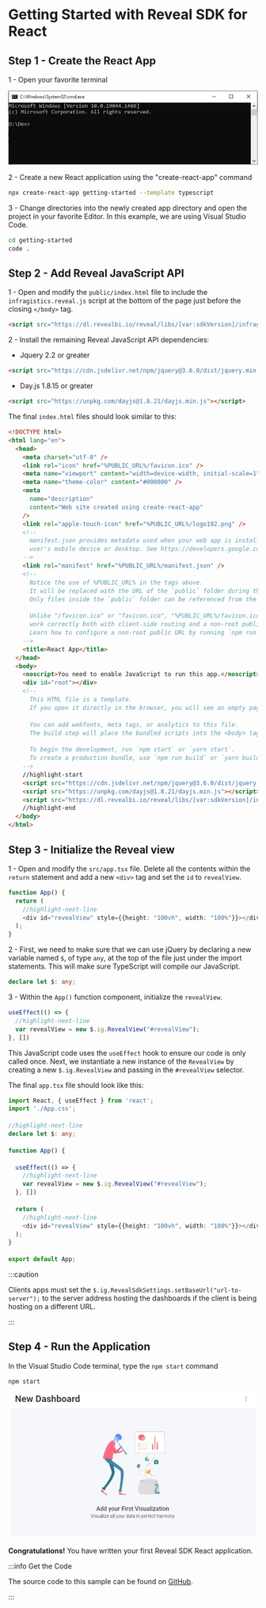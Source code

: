 # Getting Started with Reveal SDK for React

## Step 1 - Create the React App

1 - Open your favorite terminal

![](images/getting-started-angular-terminal.jpg)

2 - Create a new React application using the "create-react-app" command

```bash
npx create-react-app getting-started --template typescript
```

3 - Change directories into the newly created app directory and open the project in your favorite Editor. In this example, we are using Visual Studio Code.

```bash
cd getting-started
code .
```

## Step 2 - Add Reveal JavaScript API

1 - Open and modify the `public/index.html` file  to include the `infragistics.reveal.js` script at the bottom of the page just before the closing `</body>` tag.

```html
<script src="https://dl.revealbi.io/reveal/libs/[var:sdkVersion]/infragistics.reveal.js"></script>
```

2 - Install the remaining Reveal JavaScript API dependencies:

- Jquery 2.2 or greater

```html
<script src="https://cdn.jsdelivr.net/npm/jquery@3.6.0/dist/jquery.min.js"></script>
```

- Day.js 1.8.15 or greater

```html
<script src="https://unpkg.com/dayjs@1.8.21/dayjs.min.js"></script>
```

The final `index.html` files should look similar to this:

```html title="index.html"
<!DOCTYPE html>
<html lang="en">
  <head>
    <meta charset="utf-8" />
    <link rel="icon" href="%PUBLIC_URL%/favicon.ico" />
    <meta name="viewport" content="width=device-width, initial-scale=1" />
    <meta name="theme-color" content="#000000" />
    <meta
      name="description"
      content="Web site created using create-react-app"
    />
    <link rel="apple-touch-icon" href="%PUBLIC_URL%/logo192.png" />
    <!--
      manifest.json provides metadata used when your web app is installed on a
      user's mobile device or desktop. See https://developers.google.com/web/fundamentals/web-app-manifest/
    -->
    <link rel="manifest" href="%PUBLIC_URL%/manifest.json" />
    <!--
      Notice the use of %PUBLIC_URL% in the tags above.
      It will be replaced with the URL of the `public` folder during the build.
      Only files inside the `public` folder can be referenced from the HTML.

      Unlike "/favicon.ico" or "favicon.ico", "%PUBLIC_URL%/favicon.ico" will
      work correctly both with client-side routing and a non-root public URL.
      Learn how to configure a non-root public URL by running `npm run build`.
    -->
    <title>React App</title>
  </head>
  <body>
    <noscript>You need to enable JavaScript to run this app.</noscript>
    <div id="root"></div>
    <!--
      This HTML file is a template.
      If you open it directly in the browser, you will see an empty page.

      You can add webfonts, meta tags, or analytics to this file.
      The build step will place the bundled scripts into the <body> tag.

      To begin the development, run `npm start` or `yarn start`.
      To create a production bundle, use `npm run build` or `yarn build`.
    -->
    //highlight-start
    <script src="https://cdn.jsdelivr.net/npm/jquery@3.6.0/dist/jquery.min.js"></script>
    <script src="https://unpkg.com/dayjs@1.8.21/dayjs.min.js"></script>
    <script src="https://dl.revealbi.io/reveal/libs/[var:sdkVersion]/infragistics.reveal.js"></script>
    //highlight-end
  </body>
</html>
```

## Step 3 - Initialize the Reveal view

1 - Open and modify the `src/app.tsx` file. Delete all the contents within the `return` statement and add a new `<div>` tag and set the `id` to `revealView`.

```ts title="src/app.tsx"
function App() {
  return (
    //highlight-next-line
    <div id="revealView" style={{height: "100vh", width: "100%"}}></div>
  );
}
```

2 - First, we need to make sure that we can use jQuery by declaring a new variable named `$`, of type `any`, at the top of the file just under the import statements. This will make sure TypeScript will compile our JavaScript.

```ts
declare let $: any;
```

3 - Within the `App()` function component, initialize the `revealView`.

```ts
useEffect(() => {
  //highlight-next-line
  var revealView = new $.ig.RevealView("#revealView");
}, [])
```

This JavaScript code uses the `useEffect` hook to ensure our code is only called once. Next, we instantiate a new instance of the `RevealView` by creating a new `$.ig.RevealView` and passing in the `#revealView` selector.

The final `app.tsx` file should look like this:

```ts title="src/app.tsx"
import React, { useEffect } from 'react';
import './App.css';

//highlight-next-line
declare let $: any;

function App() {
  
  useEffect(() => {
    //highlight-next-line
    var revealView = new $.ig.RevealView("#revealView");
  }, [])

  return (
    //highlight-next-line
    <div id="revealView" style={{height: "100vh", width: "100%"}}></div>
  );
}

export default App;
```

:::caution

Clients apps must set the `$.ig.RevealSdkSettings.setBaseUrl("url-to-server");` to the server address hosting the dashboards if the client is being hosting on a different URL.

:::

## Step 4 - Run the Application

In the Visual Studio Code terminal, type the `npm start` command

```bash npm2yarn
npm start
```

![](images/angular-app-running.jpg)

**Congratulations!** You have written your first Reveal SDK React application.

:::info Get the Code

The source code to this sample can be found on [GitHub](https://github.com/RevealBi/sdk-samples-javascript/tree/main/01-GettingStarted/client/react).

:::
